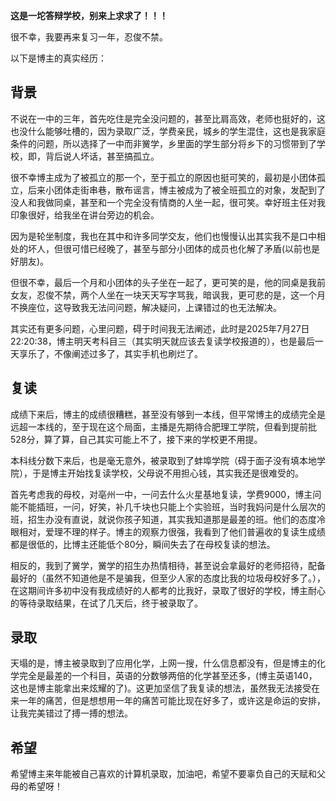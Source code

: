 **这是一坨答辩学校，别来上求求了！！！**

很不幸，我要再来复习一年，忍俊不禁。

以下是博主的真实经历：

## 背景

不说在一中的三年，首先吃住是完全没问题的，甚至比肩高效，老师也挺好的，这也没什么能够吐槽的，因为录取广泛，学费亲民，城乡的学生混住，这也是我家庭条件的问题，所以选择了一中而非黉学，乡里面的学生部分将乡下的习惯带到了学校，即，背后说人坏话，甚至搞孤立。

很不幸博主成为了被孤立的那一个，至于孤立的原因也挺可笑的，最初是小团体孤立，后来小团体走街串巷，散布谣言，博主被成为了被全班孤立的对象，发配到了没人和我做同桌，甚至和一个完全没有情商的人坐一起，很可笑。幸好班主任对我印象很好，给我坐在讲台旁边的机会。

因为是轮坐制度，我也在其中和许多同学交友，他们也慢慢认出其实我不是口中相处的坏人，但很可惜已经晚了，甚至与部分小团体的成员也化解了矛盾(以前也是好朋友)。

但很不幸，最后一个月和小团体的头子坐在一起了，更可笑的是，他的同桌是我前女友，忍俊不禁，两个人坐在一块天天写字骂我，暗讽我，更可悲的是，这一个月不换座位，这导致我无法问问题，解决疑问，上课错过的也无法解决。

其实还有更多问题，心里问题，碍于时间我无法阐述，此时是2025年7月27日22:20:38，博主明天考科目三（其实明天就应该去复读学校报道的），也是最后一天享乐了，不像阐述过多了，其实手机也刷烂了。

## 复读

成绩下来后，博主的成绩很糟糕，甚至没有够到一本线，但平常博主的成绩完全是远超一本线的，至于现在这个局面，主播是先期待合肥理工学院，但看到提前批528分，算了算，自己其实可能上不了，接下来的学校更不用提。

本科线分数下来后，也是毫无意外，被录取到了蚌埠学院（碍于面子没有填本地学院），于是博主开始找复读学校，父母说不用担心钱，其实我还是很难受的。

首先考虑我的母校，对亳州一中，一问去什么火星基地复读，学费9000，博主问能不能插班，一问，好笑，补几千块也只能上个实验班，当时我妈问是什么层次的班，招生办没有直说，就说你孩子知道，其实我知道那是最差的班。他们的态度冷眼相对，爱理不理的样子。博主的观察力很强，我看到了他们普遍收的复读生成绩都是很低的，比博主还能低个80分，瞬间失去了在母校复读的想法。

相反的，我到了黉学，黉学的招生办热情相待，甚至说会拿最好的老师招待，配备最好的（虽然不知道他是不是骗我，但至少人家的态度比我的垃圾母校好多了。），在这期间许多初中没有我成绩好的人都考的比我好，录取了很好的学校，博主耐心的等待录取结果，在试了几天后，终于被录取了。

## 录取

天塌的是，博主被录取到了应用化学，上网一搜，什么信息都没有，但是博主的化学完全是最差的一个科目，英语的分数够两倍的化学甚至还多，(博主英语140，这也是博主能拿出来炫耀的了)。这更加坚信了我复读的想法，虽然我无法接受在来一年的痛苦，但是想想用一年的痛苦可能比现在好多了，或许这是命运的安排，让我完美错过了搏一搏的想法。

## 希望

希望博主来年能被自己喜欢的计算机录取，加油吧，希望不要辜负自己的天赋和父母的希望呀！

  




